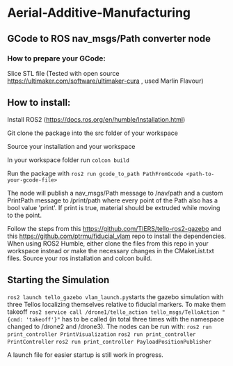 # Aerial-Additive-Manufacturing



## GCode to ROS nav_msgs/Path converter node

### How to prepare your GCode:

Slice STL file (Tested with open source https://ultimaker.com/software/ultimaker-cura , used Marlin Flavour)

## How to install:
Install ROS2 (https://docs.ros.org/en/humble/Installation.html)

Git clone the package into the src folder of your workspace

Source your installation and your workspace

In your workspace folder run `colcon build`

Run the package with `ros2 run gcode_to_path PathFromGcode <path-to-your-gcode-file>`

The node will publish a nav_msgs/Path message to /nav/path and a custom PrintPath message to /print/path where every point of the Path also has a bool value 'print'. If print is true, material should be extruded while moving to the point. 

Follow the steps from this https://github.com/TIERS/tello-ros2-gazebo and this https://github.com/ptrmu/fiducial_vlam repo to install the dependencies. When using ROS2 Humble, either clone the files from this repo in your workspace instead or make the necessary changes in the CMakeList.txt files.
Source your ros installation and colcon build.

## Starting the Simulation

`ros2 launch tello_gazebo vlam_launch.py`starts the gazebo simulation with three Tellos localizing themselves relative to fiducial markers. To make them takeoff `ros2 service call /drone1/tello_action tello_msgs/TelloAction "{cmd: 'takeoff'}"` has to be called (in total three times with the namespace changed to /drone2 and /drone3). 
The nodes can be run with:
`ros2 run print_controller PrintVisualization`
`ros2 run print_controller PrintController`
`ros2 run print_controller PayloadPositionPublisher`

A launch file for easier startup is still work in progress.


